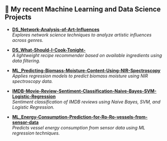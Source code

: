 ## 📂 My recent Machine Learning and Data Science Projects

- [**DS_Network-Analysis-of-Art-Influences**](https://github.com/Joytu/DS_Network-Analysis-of-Art-Influences)  
  *Explores network science techniques to analyze artistic influences across genres.*

- [**DS_What-Should-I-Cook-Tonight-**](https://github.com/Joytu/DS_What-Should-I-Cook-Tonight-)  
  *A lightweight recipe recommender based on available ingredients using data filtering.*

- [**ML_Predicting-Biomass-Moisture-Content-Using-NIR-Spectroscopy**](https://github.com/Joytu/ML_Predicting-Biomass-Moisture-Content-Using-NIR-Spectroscopy)  
  *Applies regression models to predict biomass moisture using NIR spectroscopy data.*

- [**IMDB-Movie-Review-Sentiment-Classification-Naive-Bayes-SVM-Logistic-Regression**](https://github.com/Joytu/IMDB-Movie-Review-Sentiment-Classification-Naive-Bayes-SVM-Logistic-Regression)  
  *Sentiment classification of IMDB reviews using Naive Bayes, SVM, and Logistic Regression.*

- [**ML_Energy-Consumption-Prediction-for-Ro-Ro-vessels-from-sensor-data**](https://github.com/Joytu/ML_Energy-Consumption-Prediction-for-Ro-Ro-vessels-from-sensor-data)  
  *Predicts vessel energy consumption from sensor data using ML regression techniques.*
